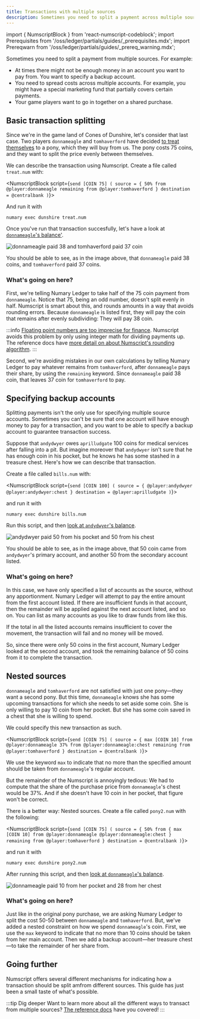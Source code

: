 ```yaml
---
title: Transactions with multiple sources
description: Sometimes you need to split a payment across multiple sources. Learn how to do this with Numscript.
---
```


import { NumscriptBlock } from 'react-numscript-codeblock';
import Prerequisites from '/oss/ledger/partials/guides/_prerequisites.mdx';
import Prereqwarn from '/oss/ledger/partials/guides/_prereq_warning.mdx';

Sometimes you need to split a payment from multiple sources. For example:

* At times there might not be enough money in an account you want to pay from. You want to specify a backup account.
* You need to spread costs across multiple accounts. For example, you might have a special marketing fund that partially covers certain payments.
* Your game players want to go in together on a shared purchase.

<Prerequisites />

## Basic transaction splitting

Since we're in the game land of Cones of Dunshire, let's consider that last case. Two players `donnameagle` and `tomhaverford` have decided [to treat themselves](https://www.youtube.com/watch?v=gSjM5B3QNlw) to a pony, which they will buy from us. The pony costs 75 coins, and they want to split the price evenly between themselves.

We can describe the transaction using Numscript. Create a file called `treat.num` with:

<NumscriptBlock script={`send [COIN 75] (
  source = {
    50% from @player:donnameagle
    remaining from @player:tomhaverford
  }
  destination = @centralbank
)`}></NumscriptBlock>

And run it with

```shell
numary exec dunshire treat.num
```

<Prereqwarn />

Once you've run that transaction succesfully, let's have a look at [`donnameagle`'s balance'](https://control.numary.com/accounts/player:donnameagle).


![`donnameagle` paid 38 and `tomhaverford` paid 37 coin](multi-source-1.png)

You should be able to see, as in the image above, that `donnameagle` paid 38 coins, and `tomhaverford` paid 37 coins.

### What's going on here?

First, we're telling Numary Ledger to take half of the 75 coin payment from `donnameagle`. Notice that 75, being an odd number, doesn't split evenly in half. Numscript is smart about this, and rounds amounts in a way that avoids rounding errors. Because `donnameagle` is listed first, they will pay the coin that remains after evenly subdividing: They will pay 38 coin.

:::info
[Floating point numbers are too imprecise for finance](https://www.youtube.com/watch?v=yZjCQ3T5yXo). Numscript avoids this problem by only using integer math for dividing payments up. The reference docs have [more detail on about Numscript's rounding algorithm](/oss/ledger/reference/numscript/rounding/).
:::

Second, we're avoiding mistakes in our own calculations by telling Numary Ledger to pay whatever remains from `tomhaverford`, after `donnameagle` pays their share, by using the `remaining` keyword. Since `donnameagle` paid 38 coin, that leaves 37 coin for `tomhaverford` to pay.

## Specifying backup accounts

Splitting payments isn't the only use for specifying multiple source accounts. Sometimes you can't be sure that one account will have enough money to pay for a transaction, and you want to be able to specify a backup account to guarantee transaction success.

Suppose that `andydwyer` owes `aprilludgate` 100 coins for medical services after falling into a pit. But imagine moreover that `andydwyer` isn't sure that he has enough coin in his pocket, but he knows he has some stashed in a treasure chest. Here's how we can describe that transaction.

Create a file called `bills.num` with:

<NumscriptBlock script={`send [COIN 100] (
  source = {
    @player:andydwyer
    @player:andydwyer:chest
  }
  destination = @player:aprilludgate
)`}></NumscriptBlock>

and run it with
```shell
numary exec dunshire bills.num
```

<Prereqwarn />

Run this script, and then [look at `andydwyer`'s balance](https://control.numary.com/accounts/player:andydwyer).

![`andydwyer` paid 50 from his pocket and 50 from his chest](multi-source-2.png)

You should be able to see, as in the image above, that 50 coin came from `andydwyer`'s primary account, and another 50 from the secondary account listed.

### What's going on here?

In this case, we have only specified a list of accounts as the source, without any apportionment. Numary Ledger will attempt to pay the entire amount from the first account listed. If there are insufficient funds in that account, then the remainder will be applied against the next account listed, and so on. You can list as many accounts as you like to draw funds from like this.

If the total in all the listed accounts remains insufficient to cover the movement, the transaction will fail and no money will be moved.

So, since there were only 50 coins in the first account, Numary Ledger looked at the second account, and took the remaining balance of 50 coins from it to complete the transaction.

## Nested sources

`donnameagle` and `tomhaverford` are not satisfied with just one pony—they want a second pony. But this time, `donnameagle` knows she has some upcoming transactions for which she needs to set aside some coin. She is only willing to pay 10 coin from her pocket. But she has some coin saved in a chest that she is willing to spend.

We could specify this new transaction as such.

<NumscriptBlock script={`send [COIN 75] (
  source = {
    max [COIN 10] from @player:donnameagle
    37% from @player:donnameagle:chest
    remaining from @player:tomhaverford
  }
  destination = @centralbank
)`}></NumscriptBlock>

We use the keyword `max` to indicate that no more than the specified amount should be taken from `donnameagle`'s regular account.

But the remainder of the Numscript is annoyingly tedious: We had to compute that the share of the purchase price from `donnameagle`'s chest would be 37%. And if she doesn't have 10 coin in her pocket, that figure won't be correct.

There is a better way: Nested sources. Create a file called `pony2.num` with the following:

<NumscriptBlock script={`send [COIN 75] (
  source = {
    50% from {
      max [COIN 10] from @player:donnameagle
      @player:donnameagle:chest
    }
    remaining from @player:tomhaverford
  }
  destination = @centralbank
)`}></NumscriptBlock>

and run it with
```shell
numary exec dunshire pony2.num
```

<Prereqwarn />

After running this script, and then [look at `donnameagle`'s balance](https://control.numary.com/accounts/player:donnameagle).

![`donnameagle` paid 10 from her pocket and 28 from her chest](multi-source-3.png)


### What's going on here?

Just like in the original pony purchase, we are asking Numary Ledger to split the cost 50-50 between `donnameagle` and `tomhaverford`. But, we've added a nested constraint on how we spend `donnameagle`'s coin. First, we use the `max` keyword to indicate that no more than 10 coins should be taken from her main account. Then we add a backup account—her treasure chest—to take the remainder of her share from.

## Going further

Numscript offers several different mechanisms for indicating how a transaction should be split amfrom different sources. This guide has just been a small taste of what's possible.

:::tip Dig deeper
Want to learn more about all the different ways to transact from multiple sources? [The reference docs](/oss/ledger/reference/numscript/sources) have you covered!
:::